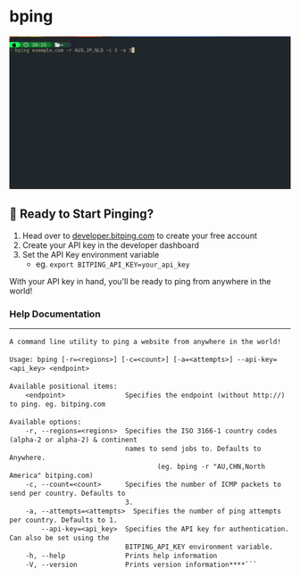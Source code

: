 # bping

![Bping demo](./bping-demo.gif)

## 🚀 Ready to Start Pinging?

1. Head over to [developer.bitping.com](https://developer.bitping.com/pricing) to create your free account
2. Create your API key in the developer dashboard
3. Set the API Key environment variable
   - eg. `export BITPING_API_KEY=your_api_key`

With your API key in hand, you'll be ready to ping from anywhere in the world! 

### Help Documentation
---
````
A command line utility to ping a website from anywhere in the world!

Usage: bping [-r=<regions>] [-c=<count>] [-a=<attempts>] --api-key=<api_key> <endpoint>

Available positional items:
    <endpoint>               Specifies the endpoint (without http://) to ping. eg. bitping.com

Available options:
    -r, --regions=<regions>  Specifies the ISO 3166-1 country codes (alpha-2 or alpha-2) & continent
                             names to send jobs to. Defaults to Anywhere.
                                     (eg. bping -r "AU,CHN,North America" bitping.com)
    -c, --count=<count>      Specifies the number of ICMP packets to send per country. Defaults to
                             3.
    -a, --attempts=<attempts>  Specifies the number of ping attempts per country. Defaults to 1.
        --api-key=<api_key>  Specifies the API key for authentication. Can also be set using the
                             BITPING_API_KEY environment variable.
    -h, --help               Prints help information
    -V, --version            Prints version information****```
````
